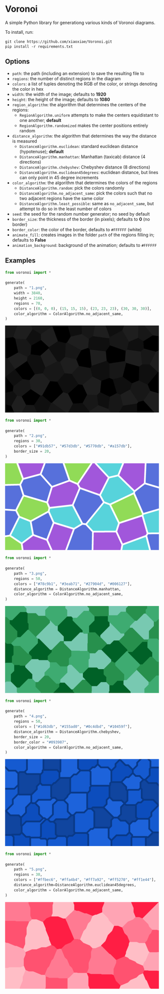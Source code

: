 # Voronoi
A simple Python library for generationg various kinds of Voronoi diagrams.

To install, run:
```
git clone https://github.com/xiaoxiae/Voronoi.git
pip install -r requirements.txt
```

## Options
- `path`: the path (including an extension) to save the resulting file to
- `regions`: the number of distinct regions in the diagram
- `colors`: a list of tuples denoting the RGB of the color, or strings denoting the color in hex
- `width`: the width of the image; defaults to **1920**
- `height`: the height of the image; defaults to **1080**
- `region_algorithm`: the algorithm that determines the centers of the regions:
	- `RegionAlgorithm.uniform` attempts to make the centers equidistant to one another; **default**
	- `RegionAlgorithm.randomized` makes the center positions entirely random
- `distance_algorithm`: the algorithm that determines the way the distance is measured
	- `DistanceAlgorithm.euclidean`: standard euclidean distance (hypotenuse); **default**
	- `DistanceAlgorithm.manhattan`: Manhattan (taxicab) distance (4 directions)
	- `DistanceAlgorithm.chebyshev`: Chebyshev distance (8 directions)
	- `DistanceAlgorithm.euclidean45degrees`: euclidean distance, but lines can only point in 45 degree increments
- `color_algorithm`: the algorithm that determines the colors of the regions
	- `DistanceAlgorithm.random`: pick the colors randomly
	- `DistanceAlgorithm.no_adjacent_same`: pick the colors such that no two adjacent regions have the same color
	- `DistanceAlgorithm.least_possible`: same as `no_adjacent_same`, but attempt to do so in the least number of colors
- `seed`: the seed for the random number generator; no seed by default
- `border_size`: the thickness of the border (in pixels); defaults to **0** (no border)
- `border_color`: the color of the border, defaults to `#FFFFFF` (white)
- `animate_fill`: creates images in the folder `path` of the regions filling in; defaults to **False**
- `animation_background`: background of the animation; defaults to `#FFFFFF`

## Examples

```py
from voronoi import *

generate(
    path = "1.png",
    width = 3840,
    height = 2160,
    regions = 70,
    colors = [(0, 0, 0), (15, 15, 15), (23, 23, 23), (30, 30, 30)],
    color_algorithm = ColorAlgorithm.no_adjacent_same,
)
```

![First example.](./examples/1.png)

```py
from voronoi import *

generate(
    path = "2.png",
    regions = 30,
    colors = ["#91db57", "#57d3db", "#5770db", "#a157db"],
    border_size = 20,
)
```

![Second example.](./examples/2.png)

```py
from voronoi import *

generate(
    path = "3.png",
    regions = 50,
    colors = ["#78c9b1", "#3eab71", "#27904d", "#006127"],
    distance_algorithm = DistanceAlgorithm.manhattan,
    color_algorithm = ColorAlgorithm.no_adjacent_same,
)
```

![Third example.](./examples/3.png)

```py
from voronoi import *

generate(
    path = "4.png",
    regions = 50,
    colors = ["#1d63db", "#155ad0", "#0c4dbd", "#10459f"],
    distance_algorithm = DistanceAlgorithm.chebyshev,
    border_size = 20,
    border_color = "#093987",
    color_algorithm = ColorAlgorithm.no_adjacent_same,
)
```

![Fourth example.](./examples/4.png)


```py
from voronoi import *

generate(
    path = "5.png",
    regions = 30,
    colors = ["#ffbec6", "#ffa4b4", "#ff7a92", "#ff5270", "#ff1e44"],
    distance_algorithm=DistanceAlgorithm.euclidean45degrees,
    color_algorithm = ColorAlgorithm.no_adjacent_same,
)
```

![Fifth example.](./examples/5.png)
